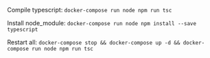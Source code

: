 Compile typescript:
`docker-compose run node npm run tsc`

Install node_module:
`docker-compose run node npm install --save typescript`

Restart all:
`docker-compose stop && docker-compose up -d && docker-compose run node npm run tsc`
